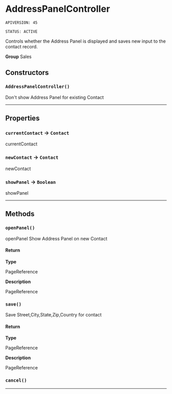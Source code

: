 # AddressPanelController

`APIVERSION: 45`

`STATUS: ACTIVE`

Controls whether the Address Panel is displayed and saves new input to the contact record.


**Group** Sales

## Constructors
### `AddressPanelController()`

Don't show Address Panel for existing Contact

---
## Properties

### `currentContact` → `Contact`


currentContact

### `newContact` → `Contact`


newContact

### `showPanel` → `Boolean`


showPanel

---
## Methods
### `openPanel()`

openPanel Show Address Panel on new Contact

#### Return

**Type**

PageReference

**Description**

PageReference

### `save()`

Save Street,City,State,Zip,Country for contact

#### Return

**Type**

PageReference

**Description**

PageReference

### `cancel()`
---

